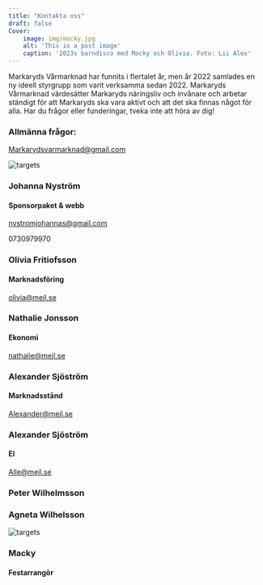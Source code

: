 ```yaml
---
title: "Kontakta oss"
draft: false
Cover:
    image: img/macky.jpg
    alt: 'This is a post image' 
    caption: '2023s barndisco med Macky och Olivia. Foto: Lii Alex'
---
```


Markaryds Vårmarknad har funnits i flertalet år, men år 2022 samlades en ny ideell styrgrupp som varit verksamma sedan 2022. Markaryds Vårmarknad värdesätter Markaryds näringsliv och invånare och arbetar ständigt för att Markaryds ska vara aktivt och att det ska finnas något för alla. Har du frågor eller funderingar, tveka inte att höra av dig! 

### Allmänna frågor: 
Markarydsvarmarknad@gmail.com




![targets](/img/johannas.jpg)
### Johanna Nyström
#### Sponsorpaket & webb
nystromjohannas@gmail.com


0730979970





### Olivia Fritiofsson 
#### Marknadsföring
olivia@mejl.se






### Nathalie Jonsson
#### Ekonomi
nathalie@mejl.se





### Alexander Sjöström
#### Marknadsstånd
Alexander@mejl.se




### Alexander Sjöström
#### El 
Alle@mejl.se




### Peter Wilhelmsson



### Agneta Wilhelsson





![targets](/galleri/macky.jpg)
### Macky
#### Festarrangör

